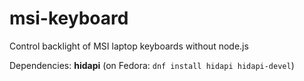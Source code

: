msi-keyboard
============

Control backlight of MSI laptop keyboards without node.js

Dependencies: **hidapi** (on Fedora: `dnf install hidapi hidapi-devel`)
